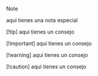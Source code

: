 > [!NOTE]
> aqui tienes una nota especial
>
> [!tip]
> aqui tienes un consejo
>
> [!important]
> aqui tienes un consejo
>
> [!warning]
> aqui tienes un consejo
>
> [!caution]
> aqui tienes un consejo
